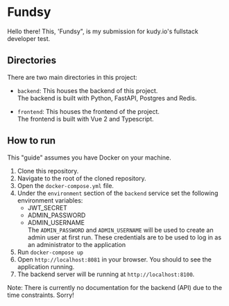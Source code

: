 # Fundsy
Hello there! This, 'Fundsy", is my submission for kudy.io's fullstack developer test.

## Directories
There are two main directories in this project:
- `backend`: This houses the backend of this project.<br>
  The backend is built with Python, FastAPI, Postgres and Redis.

- `frontend`: This houses the frontend of the project.<br>
  The frontend is built with Vue 2 and Typescript.

## How to run
This "guide" assumes you have Docker on your machine.

1. Clone this repository.
2. Navigate to the root of the cloned repository.
3. Open the `docker-compose.yml` file.
4. Under the `environment` section of the `backend` service set the following environment variables:
   - JWT_SECRET
   - ADMIN_PASSWORD
   - ADMIN_USERNAME<br>
  The `ADMIN_PASSWORD` and `ADMIN_USERNAME` will be used to create an admin user at first run. These credentials are to be used to log in as an administrator to the application
5. Run `docker-compose up`
6. Open `http://localhost:8081` in your browser. You should to see the application running.
7. The backend server will be running at `http://localhost:8100`.

Note: There is currently no documentation for the backend (API) due to the time constraints. Sorry!